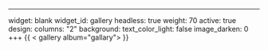 ---
widget: blank
widget_id: gallery
headless: true
weight: 70
active: true
design:
  columns: "2"
  background:
    text_color_light: false
    image_darken: 0
+++
{{ < gallery album="gallary"> }}

